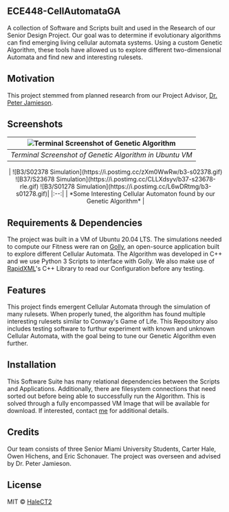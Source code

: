 ## ECE448-CellAutomataGA
A collection of Software and Scripts built and used in the Research of our Senior Design Project. Our goal was to determine if evolutionary algorithms can find emerging living cellular automata systems. Using a custom Genetic Algorithm, these tools have allowed us to explore different two-dimensional Automata and find new and interesting rulesets.

## Motivation
This project stemmed from planned research from our Project Advisor, [Dr. Peter Jamieson](http://www.drpeterjamieson.com/).
 
## Screenshots
| ![Terminal Screenshot of Genetic Algorithm](https://i.postimg.cc/j5fKgQq6/terminal.jpg) | 
|:--:| 
| *Terminal Screenshot of Genetic Algorithm in Ubuntu VM* |

<center>
| ![B3/S02378 Simulation](https://i.postimg.cc/zXm0WwRw/b3-s02378.gif) ![B37/S23678 Simulation](https://i.postimg.cc/CLLXdsyv/b37-s23678-rle.gif) ![B3/S01278 Simulation](https://i.postimg.cc/L6wDRtmg/b3-s01278.gif)| 
|:--:| 
| *Some Interesting Cellular Automaton found by our Genetic Algorithm* |
</center>

## Requirements & Dependencies 
The project was built in a VM of Ubuntu 20.04 LTS. The simulations needed to compute our Fitness were ran on [Golly](http://golly.sourceforge.net/), an open-source application built to explore different Cellular Automata. The Algorithm was developed in C++ and we use Python 3 Scripts to interface with Golly. We also make use of [RapidXML](http://rapidxml.sourceforge.net/)'s C++ Library to read our Configuration before any testing.

## Features
This project finds emergent Cellular Automata through the simulation of many rulesets. When properly tuned, the algorithm has found multiple interesting rulesets similar to Conway's Game of Life. This Repository also includes testing software to furthur experiment with known and unknown Cellular Automata, with the goal being to tune our Genetic Algorithm even further. 

## Installation
This Software Suite has many relational dependencies between the Scripts and Applications. Additionally, there are filesystem connections that need sorted out before being able to successfully run the Algorithm. This is solved through a fully encompassed VM Image that will be available for download. If interested, contact [me](mailto:halect2@miamioh.edu) for additional details.

## Credits
Our team consists of three Senior Miami University Students, Carter Hale, Owen Hichens, and Eric Schonauer. The project was overseen and advised by Dr. Peter Jamieson.

## License
MIT © [HaleCT2](https://github.com/HaleCT2)